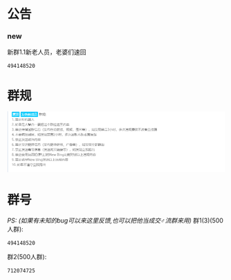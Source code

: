 # 公告
### new
新群1.1新老人员，老婆们速回
```
494148520
```

# 群规
![](/resources/README/img/群规.png)
# 群号
_PS: (如果有未知的bug可以来这里反馈,也可以把他当成交♂流群来用)_
群1(3)(500人群):
```
494148520
```
群2(500人群): 
```
712074725
```